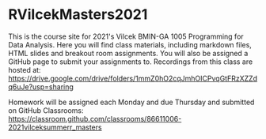 # RVilcekMasters2021
This is the course site for 2021's Vilcek BMIN-GA 1005 Programming for Data Analysis. Here you will find class materials, including markdown files, HTML slides and breakout room assignments. You will also be assigned a GitHub page to submit your assignments to. Recordings from this class are hosted at: https://drive.google.com/drive/folders/1mmZ0hO2cqJmhOICPvqGtFRzXZZdq6uJe?usp=sharing

Homework will be assigned each Monday and due Thursday and submitted on GitHub Classrooms: https://classroom.github.com/classrooms/86611006-2021vilceksummerr_masters
